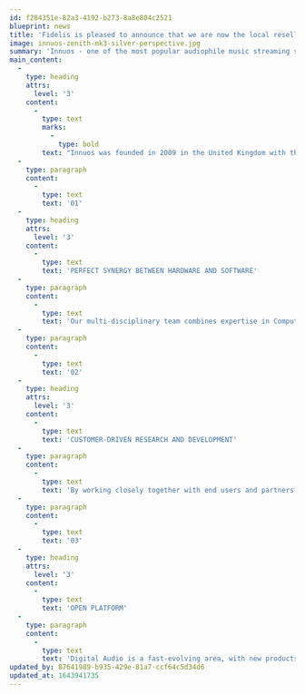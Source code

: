 ```yaml
---
id: f284351e-82a3-4192-b273-8a8e804c2521
blueprint: news
title: 'Fidelis is pleased to announce that we are now the local reseller for Innuos music servers!'
image: innuos-zenith-mk3-silver-perspective.jpg
summary: 'Innuos - one of the most popular audiophile music streaming solutions on the market is now on display at Fidelis. Spanning the gamut from the Zen Mini - modestly priced at $1,399.00 to the state-of-the-art Statement at $15,000.00, Innuos has a solution for almost everyone.'
main_content:
  -
    type: heading
    attrs:
      level: '3'
    content:
      -
        type: text
        marks:
          -
            type: bold
        text: "Innuos was founded in 2009 in the United Kingdom with the vision that you don’t need to sacrifice sound quality nor be a technology wizard to enjoy the convenience of Digital Music at your fingertips. This vision can only be achieved through the combination of three core principles:\_\_"
  -
    type: paragraph
    content:
      -
        type: text
        text: '01'
  -
    type: heading
    attrs:
      level: '3'
    content:
      -
        type: text
        text: 'PERFECT SYNERGY BETWEEN HARDWARE AND SOFTWARE'
  -
    type: paragraph
    content:
      -
        type: text
        text: 'Our multi-disciplinary team combines expertise in Computer Hardware, Audio Hardware, Networking and Software Engineering to create our products end-to-end.'
  -
    type: paragraph
    content:
      -
        type: text
        text: '02'
  -
    type: heading
    attrs:
      level: '3'
    content:
      -
        type: text
        text: 'CUSTOMER-DRIVEN RESEARCH AND DEVELOPMENT'
  -
    type: paragraph
    content:
      -
        type: text
        text: 'By working closely together with end users and partners alike, we really understand what different customers require in a music solution. This has been driving our research and development since day one.'
  -
    type: paragraph
    content:
      -
        type: text
        text: '03'
  -
    type: heading
    attrs:
      level: '3'
    content:
      -
        type: text
        text: 'OPEN PLATFORM'
  -
    type: paragraph
    content:
      -
        type: text
        text: 'Digital Audio is a fast-evolving area, with new products being constantly introduced in the market. Instead of designing closed solutions, we build our products to be open, allowing integration with the most popular Hi-Fi and Multi-room products in the market.'
updated_by: 87641989-b935-429e-81a7-ccf64c5d34d6
updated_at: 1643941735
---
```

